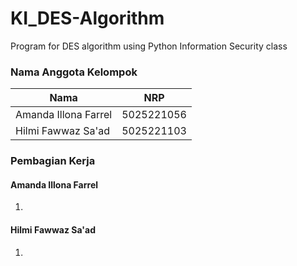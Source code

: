 # KI_DES-Algorithm
Program for DES algorithm using Python Information Security class

### Nama Anggota Kelompok
| Nama  | NRP |
| ------------- | ------------- |
| Amanda Illona Farrel  | 5025221056  |
| Hilmi Fawwaz Sa'ad  | 5025221103  |

### Pembagian Kerja
#### Amanda Illona Farrel
1.

#### Hilmi Fawwaz Sa'ad
1.